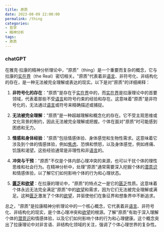 ```yaml
---
title: 原质
date: 2023-08-09 22:00:00
permalink: /thing
categories:
- 哲学
- 精神分析
tags:
- 原质
---
```


### chatGPT
在雅克·拉康的精神分析理论中，"原质"（thing）是一个重要而复杂的概念，它与拉康的[实在界](/real)（the Real）密切相关。"原质"代表着非[语言](/language)、非符号化、非结构化的存在，是一种无法被完全理解或表达的现实。以下是对"原质"的详细阐释：

1. **非符号化的存在**："原质"是存在于[实在界](/real)中的，而[实在界](/real)是拉康理论中的首要领域，代表着那些不受[语言](/language)和符号约束的经验和存在。这意味着"原质"是非符号化的，无法通过[语言](/language)或符号来精确描述或捕捉。

2. **无法被完全理解**："原质"是一种超越理解和概念化的存在。它不受主观思维或文化背景的制约，因此无法被完全理解或把握。个体在面对"原质"时可能感到困惑和无力。

3. **情感和身体经验**："原质"包括情感体验、身体感觉和生物性需求。这意味着它涉及到个体的情感体验，例如[焦虑](/anxiety)、恐惧和愤怒，以及身体感觉，例如疼痛、饥饿和渴望。这些经验通常是非理性和非[语言](/language)的。

4. **冲突与干预**："原质"不仅是个体内部心理冲突的来源，也可以干扰个体的理性思维和社会行为。在精神分析中，处理"原质"通常需要深入挖掘个体的[潜意识](/unconscious)和情感体验，以了解它们如何影响个体的行为和心理状态。

5. **[匮乏](/lack)和[欲望](/desire)**：在拉康的理论中，"原质"的特点之一是它的[匮乏](/lack)性质。这意味着个体永远无法完全满足"原质"中的[欲望](/desire)和需求，因为它们无法被完全理解或满足。这种[匮乏](/lack)激发了个体的[欲望](/desire)，并驱使他们在象征界和想象界中不断追求。

总之，"原质"是拉康精神分析理论中的一个核心概念，它代表着非[语言](/language)、非符号化、非结构化的现实，是个体心理冲突和[欲望](/desire)的根源。了解"原质"有助于深入理解个体的[潜意识](/unconscious)和情感体验，以及它们如何影响个体的行为和心理健康。这个概念突出了拉康理论中对非言语、非结构化领域的关注，强调了个体心理世界的复杂性。